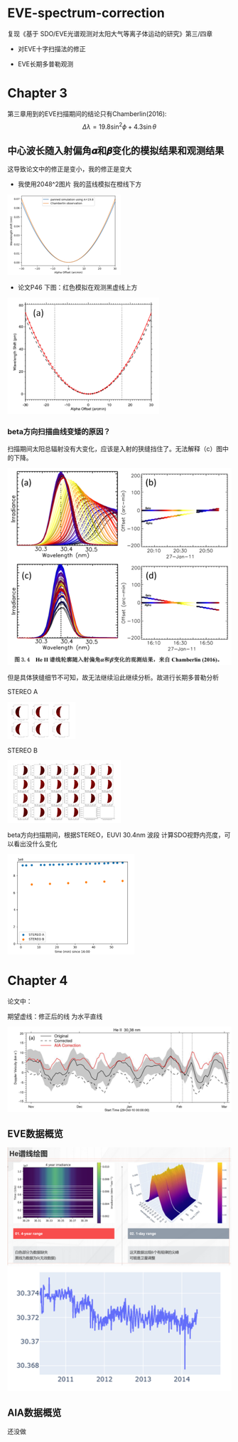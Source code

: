 # EVE-spectrum-correction
复现《基于 SDO/EVE光谱观测对太阳大气等离子体运动的研究》第三/四章   

- 对EVE十字扫描法的修正

- EVE长期多普勒观测



# Chapter 3

第三章用到的EVE扫描期间的结论只有Chamberlin(2016):
$$
\Delta \lambda=19.8\sin^2 \phi+4.3\sin\theta
$$



## 中心波长随入射偏角𝜶和𝜷变化的模拟结果和观测结果

这导致论文中的修正是变小，我的修正是变大

- 我使用2048^2图片
  我的蓝线模拟在橙线下方



<img src="./README.assets/image-20230311161350913.png" alt="image-20230311161350913" style="zoom: 25%;" />

- 论文P46
  下图：红色模拟在观测黑虚线上方



<img src="./README.assets/image-20230311161545859.png" alt="image-20230311161545859" style="zoom: 67%;" />

### beta方向扫描曲线变矮的原因？

扫描期间太阳总辐射没有大变化，应该是入射的狭缝挡住了。无法解释（c）图中的下降。

<img src="./README.assets/image-20230602120901238.png" alt="image-20230602120901238" style="zoom:50%;" />

但是具体狭缝细节不可知，故无法继续沿此继续分析。故进行长期多普勒分析

STEREO A

<img src="./README.assets/image-20230416143802583-1681642430415-4.png" alt="image-20230416143802583" style="zoom: 15%;" />



STEREO B

<img src="./README.assets/image-20230416143755917.png" alt="image-20230416143755917" style="zoom: 25%;" />

beta方向扫描期间，根据STEREO，EUVI 30.4nm 波段 计算SDO视野内亮度，可以看出没什么变化

<img src="./README.assets/image-20230416145804719.png" alt="image-20230416145804719" style="zoom: 50%;" />



# Chapter 4

论文中：

期望虚线：修正后的线 为水平直线

<img src="./README.assets/image-20230416183316726.png" alt="image-20230416183316726" style="zoom: 150%;" />





## EVE数据概览

<img src="./README.assets/image-20230602120427014.png" alt="image-20230602120427014" style="zoom:50%;" />



<img src="./README.assets/image-20230602120455220.png" alt="image-20230602120455220" style="zoom: 67%;" />

## AIA数据概览

还没做
